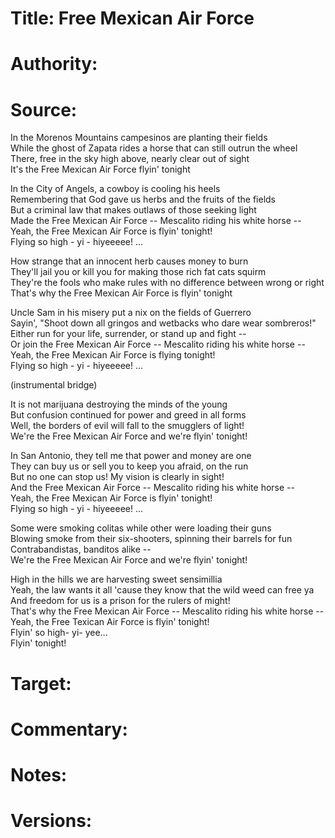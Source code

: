 # Title: Free Mexican Air Force

# Authority: 

# Source:

In the Morenos Mountains campesinos are planting their fields  
While the ghost of Zapata rides a horse that can still outrun the wheel  
There, free in the sky high above, nearly clear out of sight  
It's the Free Mexican Air Force flyin' tonight  

In the City of Angels, a cowboy is cooling his heels  
Remembering that God gave us herbs and the fruits of the fields  
But a criminal law that makes outlaws of those seeking light  
Made the Free Mexican Air Force -- Mescalito riding his white horse --  
Yeah, the Free Mexican Air Force is flyin' tonight!  
Flying so high - yi - hiyeeeee! ...  

How strange that an innocent herb causes money to burn  
They'll jail you or kill you for making those rich fat cats squirm  
They're the fools who make rules with no difference between wrong or right  
That's why the Free Mexican Air Force is flyin' tonight  

Uncle Sam in his misery put a nix on the fields of Guerrero  
Sayin', "Shoot down all gringos and wetbacks who dare wear sombreros!"  
Either run for your life, surrender, or stand up and fight --  
Or join the Free Mexican Air Force -- Mescalito riding his white horse --  
Yeah, the Free Mexican Air Force is flying tonight!  
Flying so high - yi - hiyeeeee! ...  

(instrumental bridge)  

It is not marijuana destroying the minds of the young  
But confusion continued for power and greed in all forms  
Well, the borders of evil will fall to the smugglers of light!  
We're the Free Mexican Air Force and we're flyin' tonight!  

In San Antonio, they tell me that power and money are one  
They can buy us or sell you to keep you afraid, on the run  
But no one can stop us! My vision is clearly in sight!  
And the Free Mexican Air Force -- Mescalito riding his white horse --  
Yeah, the Free Mexican Air Force is flyin' tonight!  
Flying so high - yi - hiyeeeee! ...  

Some were smoking colitas while other were loading their guns  
Blowing smoke from their six-shooters, spinning their barrels for fun  
Contrabandistas, banditos alike --  
We're the Free Mexican Air Force and we're flyin' tonight!  

High in the hills we are harvesting sweet sensimillia  
Yeah, the law wants it all 'cause they know that the wild weed can free ya  
And freedom for us is a prison for the rulers of might!  
That's why the Free Mexican Air Force -- Mescalito riding his white horse --  
Yeah, the Free Texican Air Force is flyin' tonight!  
Flyin' so high- yi- yee...  
Flyin' tonight!  

# Target:  

# Commentary:  

# Notes:  

# Versions:  